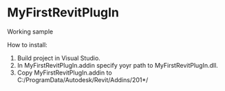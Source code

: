# MyFirstRevitPlugIn
Working sample

How to install:
1. Build project in Visual Studio.
2. In MyFirstRevitPlugIn.addin specify yoyr path to MyFirstRevitPlugIn.dll.
3. Copy MyFirstRevitPlugIn.addin to C:/ProgramData/Autodesk/Revit/Addins/201*/
